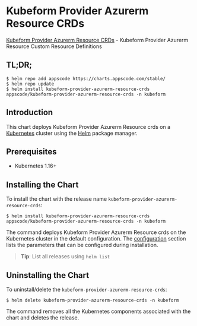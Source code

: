 # Kubeform Provider Azurerm Resource CRDs

[Kubeform Provider Azurerm Resource CRDs](https://github.com/kubeform) - Kubeform Provider Azurerm Resource Custom Resource Definitions

## TL;DR;

```console
$ helm repo add appscode https://charts.appscode.com/stable/
$ helm repo update
$ helm install kubeform-provider-azurerm-resource-crds appscode/kubeform-provider-azurerm-resource-crds -n kubeform
```

## Introduction

This chart deploys Kubeform Provider Azurerm Resource crds on a [Kubernetes](http://kubernetes.io) cluster using the [Helm](https://helm.sh) package manager.

## Prerequisites

- Kubernetes 1.16+

## Installing the Chart

To install the chart with the release name `kubeform-provider-azurerm-resource-crds`:

```console
$ helm install kubeform-provider-azurerm-resource-crds appscode/kubeform-provider-azurerm-resource-crds -n kubeform
```

The command deploys Kubeform Provider Azurerm Resource crds on the Kubernetes cluster in the default configuration. The [configuration](#configuration) section lists the parameters that can be configured during installation.

> **Tip**: List all releases using `helm list`

## Uninstalling the Chart

To uninstall/delete the `kubeform-provider-azurerm-resource-crds`:

```console
$ helm delete kubeform-provider-azurerm-resource-crds -n kubeform
```

The command removes all the Kubernetes components associated with the chart and deletes the release.


